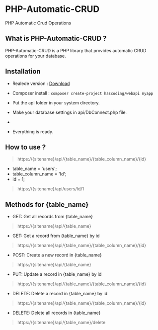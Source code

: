 # PHP-Automatic-CRUD
PHP Automatic Crud Operations

## What is PHP-Automatic-CRUD ?
PHP-Automatic-CRUD is a PHP library that provides automatic CRUD operations for your database.

## Installation
- Realede version : [Download](https://github.com/hasaneryilmaz/PHP-Automatic-CRUD/releases "Download")
- Composer install : `composer create-project hascoding/webapi myapp`

- Put the api folder in your system directory.
- Make your database settings in api/DbConnect.php file.
- 
- Everything is ready.

## How to use ?

> https://{sitename}/api/{table_name}/{table_column_name}/{id}

- table_name = 'users';
- table_column_name = 'Id';
- id = 1;

> https://{sitename}/api/users/Id/1

## Methods for {table_name}
- GET: Get all records from {table_name}
> https://{sitename}/api/{table_name}
- GET: Get a record from {table_name} by id
> https://{sitename}/api/{table_name}/{table_column_name}/{id}
- POST: Create a new record in {table_name}
> https://{sitename}/api/{table_name}
- PUT: Update a record in {table_name} by id
> https://{sitename}/api/{table_name}/{table_column_name}/{id}
- DELETE: Delete a record in {table_name} by id
> https://{sitename}/api/{table_name}/{table_column_name}/{id}
- DELETE: Delete all records in {table_name}
> https://{sitename}/api/{table_name}/delete
